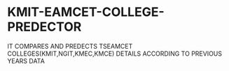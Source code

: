 # KMIT-EAMCET-COLLEGE-PREDECTOR
IT COMPARES AND PREDECTS TSEAMCET  COLLEGES(KMIT,NGIT,KMEC,KMCE) DETAILS ACCORDING TO PREVIOUS YEARS DATA
